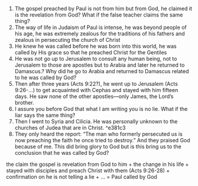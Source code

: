 1. The gospel preached by Paul is not from him but from God, he claimed it is the revelation from God? What if the false teacher claims the same thing?
2. The way of life in Judaism of Paul is intense, he was beyond people of his age, he was extremely zealous for the traditions of his fathers and zealous in persecuting the church of Christ
3. He knew he was called before he was born into this world, he was called by His grace so that he preached Christ for the Gentiles
4. He was not go up to Jerusalem to consult any human being, not to Jerusalem to those are apostles but to Arabia and later he returned to Damascus.? Why did he go to Arabia and returned to Damascus related to he was called by God?
5. Then after three years (Acts 9:22?), he went up to Jerusalem (Acts 9:26-...) to get acquainted with Cephas and stayed with him fifteen days. He saw none of the other apostles—only James, the Lord’s brother. 
6. I assure you before God that what I am writing you is no lie. What if the liar says the same thing?
7. Then I went to Syria and Cilicia. He was personally unknown to the churches of Judea that are in Christ. ^e381c3
8. They only heard the report: “The man who formerly persecuted us is now preaching the faith he once tried to destroy.” And they praised God because of me. This did bring glory to God but is this bring us to the conclusion that he was called by God?

the claim the gospel is revelation from God to him + the change in his life + stayed with disciples and preach Christ with them (Acts 9:26-28) + confirmation on he is not telling a lie + ... = Paul called by God
